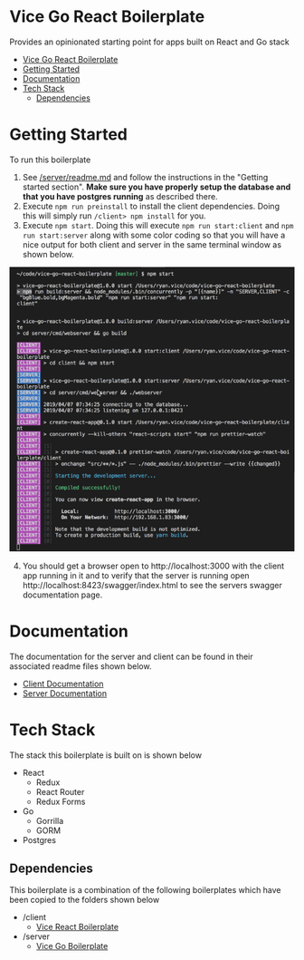 # Vice Go React Boilerplate

Provides an opinionated starting point for apps built on React and Go stack

- [Vice Go React Boilerplate](#vice-go-react-boilerplate)
- [Getting Started](#getting-started)
- [Documentation](#documentation)
- [Tech Stack](#tech-stack)
  - [Dependencies](#dependencies)

# Getting Started

To run this boilerplate

1. See [/server/readme.md](server/readme.md) and follow the instructions in the "Getting started section". **Make sure you have properly setup the database and that you have postgres running** as described there.
2. Execute `npm run preinstall` to install the client dependencies. Doing this will simply run `/client> npm install` for you.
3. Execute `npm start`. Doing this will execute `npm run start:client` and `npm run start:server` along with some color coding so that you will have a nice output for both client and server in the same terminal window as shown below.

![](docs/2019-04-07-07-38-18.png)

4. You should get a browser open to http://localhost:3000 with the client app running in it and to verify that the server is running open http://localhost:8423/swagger/index.html to see the servers swagger documentation page.

# Documentation

The documentation for the server and client can be found in their associated readme files shown below.

- [Client Documentation](client/README.md)
- [Server Documentation](server/README.md)

# Tech Stack

The stack this boilerplate is built on is shown below

- React
  - Redux
  - React Router
  - Redux Forms
- Go
  - Gorrilla
  - GORM
- Postgres

## Dependencies

This boilerplate is a combination of the following boilerplates which have been copied to the folders shown below

- /client
  - [Vice React Boilerplate](https://github.com/RyanAtViceSoftware/vice-react-boilerplate)
- /server
  - [Vice Go Boilerplate](https://github.com/vicesoftware/vice-go-boilerplate)
